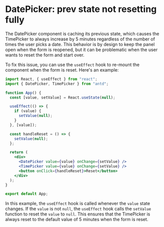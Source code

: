 # DatePicker: prev state not resetting fully

The DatePicker component is caching its previous state, which causes the TimePicker to always increase by 5 minutes regardless of the number of times the user picks a date. This behavior is by design to keep the panel open when the form is reopened, but it can be problematic when the user wants to reset the form and start over.

To fix this issue, you can use the `useEffect` hook to re-mount the component when the form is reset. Here's an example:

```jsx
import React, { useEffect } from "react";
import { DatePicker, TimePicker } from "antd";

function App() {
  const [value, setValue] = React.useState(null);

  useEffect(() => {
    if (value) {
      setValue(null);
    }
  }, [value]);

  const handleReset = () => {
    setValue(null);
  };

  return (
    <div>
      <DatePicker value={value} onChange={setValue} />
      <TimePicker value={value} onChange={setValue} />
      <button onClick={handleReset}>Reset</button>
    </div>
  );
}

export default App;
```

In this example, the `useEffect` hook is called whenever the `value` state changes. If the `value` is not `null`, the `useEffect` hook calls the `setValue` function to reset the `value` to `null`. This ensures that the TimePicker is always reset to the default value of 5 minutes when the form is reset.
